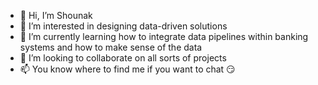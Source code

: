 - 👋 Hi, I’m Shounak
- 👀 I’m interested in designing data-driven solutions 
- 🌱 I’m currently learning how to integrate data pipelines within banking systems and how to make sense of the data
- 💞️ I’m looking to collaborate on all sorts of projects 
- 📫 You know where to find me if you want to chat 😏


<!---
shounak-naskar-mox/shounak-naskar-mox is a ✨ special ✨ repository because its `README.md` (this file) appears on your GitHub profile.
You can click the Preview link to take a look at your changes.
--->
